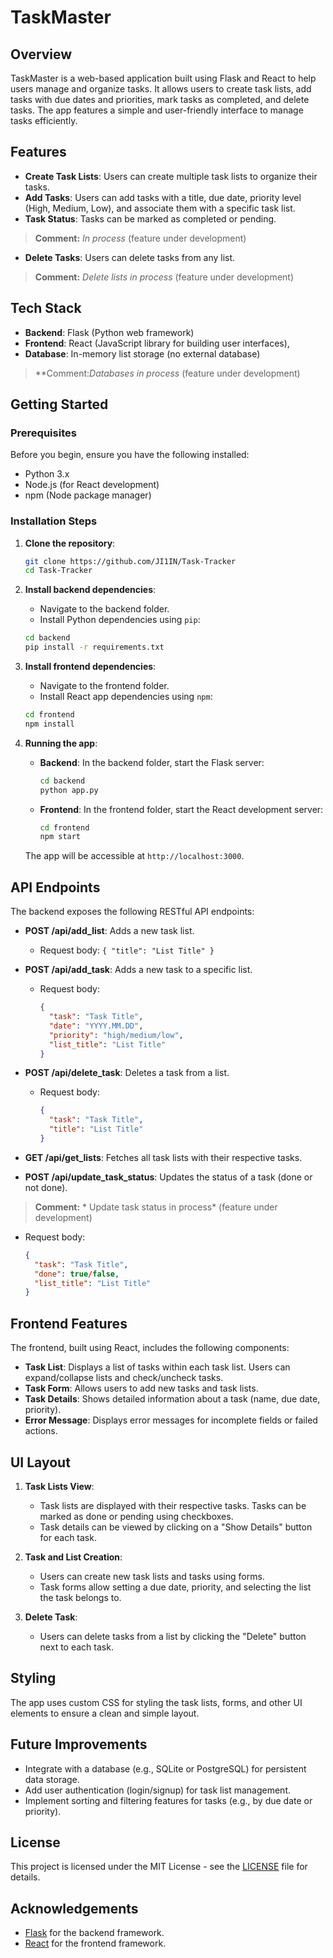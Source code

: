 # TaskMaster

## Overview
TaskMaster is a web-based application built using Flask and React to help users manage and organize tasks. It allows users to create task lists, add tasks with due dates and priorities, mark tasks as completed, and delete tasks. The app features a simple and user-friendly interface to manage tasks efficiently.

## Features
- **Create Task Lists**: Users can create multiple task lists to organize their tasks.
- **Add Tasks**: Users can add tasks with a title, due date, priority level (High, Medium, Low), and associate them with a specific task list.
- **Task Status**: Tasks can be marked as completed or pending. 

> **Comment:** *In process* (feature under development)

- **Delete Tasks**: Users can delete tasks from any list.

> **Comment:** *Delete lists in process* (feature under development)

## Tech Stack
- **Backend**: Flask (Python web framework)
- **Frontend**: React (JavaScript library for building user interfaces),
- **Database**: In-memory list storage (no external database)
> **Comment:*Databases in process* (feature under development)
> 
## Getting Started

### Prerequisites
Before you begin, ensure you have the following installed:
- Python 3.x
- Node.js (for React development)
- npm (Node package manager)

### Installation Steps

1. **Clone the repository**:
   ```bash
   git clone https://github.com/JI1IN/Task-Tracker
   cd Task-Tracker
   ```

2. **Install backend dependencies**:
   - Navigate to the backend folder.
   - Install Python dependencies using `pip`:
   ```bash
   cd backend
   pip install -r requirements.txt
   ```

3. **Install frontend dependencies**:
   - Navigate to the frontend folder.
   - Install React app dependencies using `npm`:
   ```bash
   cd frontend
   npm install
   ```

4. **Running the app**:
   - **Backend**:
     In the backend folder, start the Flask server:
     ```bash
     cd backend
     python app.py
     ```

   - **Frontend**:
     In the frontend folder, start the React development server:
     ```bash
     cd frontend
     npm start
     ```

   The app will be accessible at `http://localhost:3000`.

## API Endpoints

The backend exposes the following RESTful API endpoints:

- **POST /api/add_list**: Adds a new task list.
  - Request body: `{ "title": "List Title" }`
  
- **POST /api/add_task**: Adds a new task to a specific list.
  - Request body: 
    ```json
    {
      "task": "Task Title",
      "date": "YYYY.MM.DD",
      "priority": "high/medium/low",
      "list_title": "List Title"
    }
    ```
  
- **POST /api/delete_task**: Deletes a task from a list.
  - Request body: 
    ```json
    {
      "task": "Task Title",
      "title": "List Title"
    }
    ```

- **GET /api/get_lists**: Fetches all task lists with their respective tasks.

- **POST /api/update_task_status**: Updates the status of a task (done or not done). 

> **Comment:** * Update task status in process* (feature under development)

  - Request body:
    ```json
    {
      "task": "Task Title",
      "done": true/false,
      "list_title": "List Title"
    }
    ```

## Frontend Features

The frontend, built using React, includes the following components:
- **Task List**: Displays a list of tasks within each task list. Users can expand/collapse lists and check/uncheck tasks.
- **Task Form**: Allows users to add new tasks and task lists.
- **Task Details**: Shows detailed information about a task (name, due date, priority).
- **Error Message**: Displays error messages for incomplete fields or failed actions.

## UI Layout

1. **Task Lists View**: 
   - Task lists are displayed with their respective tasks. Tasks can be marked as done or pending using checkboxes.
   - Task details can be viewed by clicking on a "Show Details" button for each task.

2. **Task and List Creation**:
   - Users can create new task lists and tasks using forms.
   - Task forms allow setting a due date, priority, and selecting the list the task belongs to.

3. **Delete Task**:
   - Users can delete tasks from a list by clicking the "Delete" button next to each task.

## Styling

The app uses custom CSS for styling the task lists, forms, and other UI elements to ensure a clean and simple layout. 

## Future Improvements
- Integrate with a database (e.g., SQLite or PostgreSQL) for persistent data storage.
- Add user authentication (login/signup) for task list management.
- Implement sorting and filtering features for tasks (e.g., by due date or priority).

## License

This project is licensed under the MIT License - see the [LICENSE](LICENSE) file for details.

## Acknowledgements
- [Flask](https://flask.palletsprojects.com/) for the backend framework.
- [React](https://reactjs.org/) for the frontend framework.
